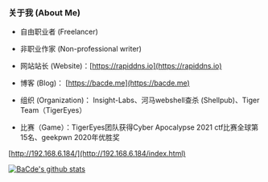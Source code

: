 ### 关于我 (About Me)
<p>

* 自由职业者 (Freelancer)

* 非职业作家 (Non-professional writer)

* 网站站长 (Website)：[https://rapiddns.io](https://rapiddns.io)

* 博客 (Blog)： [https://bacde.me](https://bacde.me)

* 组织 (Organization)： Insight-Labs、河马webshell查杀 (Shellpub)、Tiger Team（TigerEyes）
  
* 比赛（Game）：TigerEyes团队获得Cyber Apocalypse 2021 ctf比赛全球第15名、geekpwn 2020年优胜奖

</p>

[http://192.168.6.184/](http://192.168.6.184/index.html)

[![BaCde's github stats](https://github-readme-stats.vercel.app/api?username=insightglacier)](https://github.com/anuraghazra/github-readme-stats)

<!--
**insightglacier/insightglacier** is a ✨ _special_ ✨ repository because its `README.md` (this file) appears on your GitHub profile.

Here are some ideas to get you started:

- 🔭 I’m currently working on ...
- 🌱 I’m currently learning ...
- 👯 I’m looking to collaborate on ...
- 🤔 I’m looking for help with ...
- 💬 Ask me about ...
- 📫 How to reach me: ...
- 😄 Pronouns: ...
- ⚡ Fun fact: ...
-->
